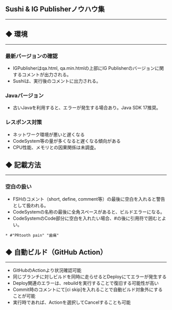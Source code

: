 ## Sushi & IG Publisherノウハウ集
---

##  ◆ 環境
---
### 最新バージョンの確認

- IGPublisherはqa.html, qa.min.htmlの上部にIG Publisherのバージョンに関するコメントが出力される。
- Sushiは、実行後のコメントに出力される。

### Javaバージョン

- 古いJavaを利用すると、エラーが発生する場合あり。Java SDK 17推奨。

### レスポンス対策
- ネットワーク環境が悪いと遅くなる
- CodeSystem等の量が多くなると遅くなる傾向がある
- CPU性能、メモリとの因果関係は未調査。

## ◆ 記載方法
---
### 空白の扱い
- FSHのコメント（short, define, comment等）の最後に空白を入れると警告として扱われる。
- CodeSystemの名称の最後に全角スペースがあると、ビルドエラーになる。
- CodeSystemのCode部分に空白を入れたい場合、#の後に引用符で囲むとよい。

``` * #"PRtooth pain" "歯痛" ```

## ◆ 自動ビルド（GitHub Action）
---

- GitHubのActionより状況確認可能
- 同じブランチに対しビルドを同時に走らせるとDeployにてエラーが発生する
- Deploy関連のエラーは、rebuildを実行することで復旧する可能性が高い
- Commit時のコメントにて[ci skip]を入れることで自動ビルド対象外にすることが可能
- 実行時であれば、Actionを選択してCancelすることも可能
